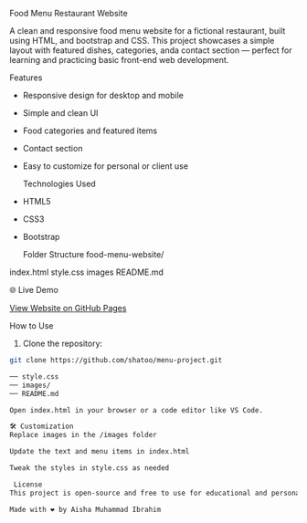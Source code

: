  Food Menu Restaurant Website

A clean and responsive food menu website for a fictional restaurant, built using HTML, and bootstrap and CSS. This project showcases a simple layout with featured dishes, categories, anda contact section — perfect for learning and practicing basic front-end web development.

  Features

- Responsive design for desktop and mobile
- Simple and clean UI
- Food categories and featured items
- Contact section
- Easy to customize for personal or client use

  Technologies Used

- HTML5
- CSS3
- Bootstrap 

  Folder Structure
food-menu-website/

 index.html
 style.css
 images
 README.md

 🌐 Live Demo

[View Website on GitHub Pages](https://shatoo.github.io/menu-project)

 How to Use

1. Clone the repository:

```bash
git clone https://github.com/shatoo/menu-project.git

── style.css
── images/
── README.md

Open index.html in your browser or a code editor like VS Code.

🛠️ Customization
Replace images in the /images folder

Update the text and menu items in index.html

Tweak the styles in style.css as needed

 License
This project is open-source and free to use for educational and personal purposes.

Made with ❤️ by Aisha Muhammad Ibrahim








